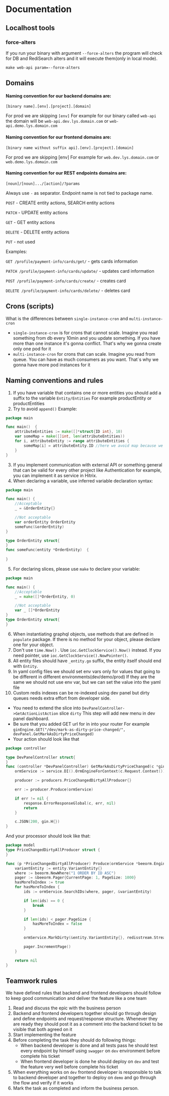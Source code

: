 # Documentation
## Localhost tools
### force-alters
If you run your binary with argument `--force-alters` the program will check for DB and RediSearch alters and it will execute them(only in local mode).

`make web-api param=--force-alters`

## Domains
#### Naming convention for our backend domains are:

`[binary name].[env].[project].[domain]`

For prod we are skipping `[env]`
For example for our binary called `web-api` the domain will be `web-api.dev.lys.domain.com` or `web-api.demo.lys.domain.com`

#### Naming convention for our frontend domains are:

`[binary name without suffix api].[env].[project].[domain]`

For prod we are skipping [env]
For example for `web.dev.lys.domain.com` or `web.demo.lys.domain.com`

#### Naming convention for our REST endpoints domains are:

`[noun]/[noun].../[action]/?params`

Always use `-` as separator. 
Endpoint name is not tied to package name.

`POST` - CREATE entity actions, SEARCH entity actions

`PATCH` - UPDATE entity actions

`GET` - GET entity actions

`DELETE` - DELETE entity actions

`PUT` - not used

Examples:

`GET /profile/payment-info/cards/get/` - gets cards information

`PATCH /profile/payment-info/cards/update/` - updates card information

`POST /profile/payment-info/cards/create/` - creates card

`DELETE /profile/payment-info/cards/delete/` - deletes card


## Crons (scripts)
What is the differences between `single-instance-cron` and `multi-instance-cron`
- `single-instance-cron` is for crons that cannot scale. Imagine you read something from db every 10min and you update something. If you have more than one instance it's gonna conflict. That's why we gonna create only one pod for it
- `multi-instance-cron`  for crons that can scale. Imagine you read from queue. You can have as much consumers as you want. That`s why we gonna have more pod instances for it

## Naming conventions and rules
1. If you have variable that contains one or more entities you should add a suffix to the variable `Entity/Entities`
   For example productEntity or productEntities
2. Try to avoid `append()`
   Example:
```go
package main

func main()  {
	attributeEntities := make([]*struct{ID int}, 10)
	var someMap = make([]int, len(attributeEntities))
	for i, attributeEntity := range attributeEntities {
		someMap[i] = attributeEntity.ID //here we avoid map because we set the len
	}
}

```
3. If you implement communication with external API or something general that can be valid for every other project like Authentication for example, you can implement it as service in Hitrix.
4. When declaring a variable, use inferred variable declaration syntax:
```go
package main

func main() {
    //Acceptable
    _ = &OrderEntity{}

    //Not acceptable
    var orderEntity OrderEntity
    someFunc(&orderEntity)
}

type OrderEntity struct{
}
func someFunc(entity *OrderEntity)  {
 
}

```

5. For declaring slices, please use `make` to declare your variable:
```go
package main

func main() {
    //Acceptable
    _ = make([]*OrderEntity, 0)

    //Not acceptable
    var _ []*OrderEntity
}
type OrderEntity struct{
}
```

6. When instantiating graphql objects, use methods that are defined in `populate` package. If there is no method for your object, please declare one for your object.
7. Don't use `time.Now()` . Use `ioc.GetClockService().Now()` instead. If you need pointer, use `ioc.GetClockService().NowPointer()`.
8. All entity files should have `_entity.go` suffix, the entity itself should end with `Entity`.
9. In yaml config files we should set env vars only for values that going to be different in different environments(dev/demo/prod) If they are the same we should not use env var, but we can set the value into the yaml file
10. Custom redis indexes can be re-indexed using dev panel but dirty queues needs extra effort from developer side.
- You need to extend the slice into `DevPanelController->GetActionListAction` slice `dirty`
  This step will add new menu in dev panel dashboard.
- Be sure that you added GET url for in into your router
  For example `ginEngine.GET("/dev/mark-as-dirty-price-changed/", devPanel.GetMarkAsDirtyPriceChanged)`
- Your action should look like that
```go
package controller

type DevPanelController struct{
}
func (controller *DevPanelController) GetMarkAsDirtyPriceChanged(c *gin.Context) {
	ormService := service.DI().OrmEngineForContext(c.Request.Context())

	producer := producers.PriceChangedDirtyAllProducer{}

	err := producer.Produce(ormService)

	if err != nil {
		response.ErrorResponseGlobal(c, err, nil)
		return
	}

	c.JSON(200, gin.H{})
}
```

And your processor should look like that:
```go
package model 
type PriceChangedDirtyAllProducer struct {
}

func (p *PriceChangedDirtyAllProducer) Produce(ormService *beeorm.Engine) error {
	variantEntity := entity.VariantEntity{}
	where := beeorm.NewWhere("1 ORDER BY ID ASC")
	pager := &beeorm.Pager{CurrentPage: 1, PageSize: 1000}
	hasMoreToIndex := true
	for hasMoreToIndex {
		ids := ormService.SearchIDs(where, pager, &variantEntity)

		if len(ids) == 0 {
			break
		}

		if len(ids) < pager.PageSize {
			hasMoreToIndex = false
		}

		ormService.MarkDirty(&entity.VariantEntity{}, redisstream.StreamOrmDirtyPriceChanged, ids...)

		pager.IncrementPage()
	}

	return nil
}
```

## Teamwork rules
We have defined rules that backend and frontend developers should follow to keep good communication and deliver the feature like a one team
1. Read and discuss the epic with the business person
2. Backend and frontend developers together should go through design and define endpoints and request/response structure. Whenever they are ready they should post it as a comment into the backend ticket to be visible that both agreed on it
3. Start implementing the feature
4. Before completing the task they should do following things:
   - When backend developer is done and all tests pass he should test every endpoint by himself using `swagger` on `dev` environment before complete his ticket
   - When frontend developer is done he should deploy on `dev` and test the feature very well before complete his ticket 
5. When everything works on `dev` frontend developer is responsible to talk to backend developer and together to deploy on `demo` and go through the flow and verify if it works 
6. Mark the task as completed and inform the business person.